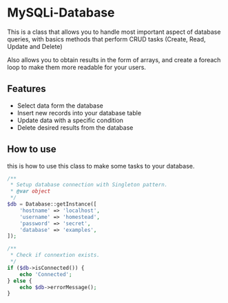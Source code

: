 # MySQLi-Database

This is a class that allows you to handle most important aspect of database queries, with basics methods that perform CRUD tasks (Create, Read, Update and Delete)

Also allows you to obtain results in the form of arrays, and create a foreach loop to make them more readable for your users.

## Features

  - Select data form the database
  - Insert new records into your database table
  - Update data with a specific condition
  - Delete desired results from the database

## How to use

this is how to use this class to make some tasks to your database.

```php
/**
 * Setup database connection with Singleton pattern.
 * @var object
 */
$db = Database::getInstance([
    'hostname' => 'localhost',
    'username' => 'homestead',
    'password' => 'secret',
    'database' => 'examples',
]);

/**
 * Check if connextion exists.
 */
if ($db->isConnected()) {
    echo 'Connected';
} else {
    echo $db->errorMessage();
}
```